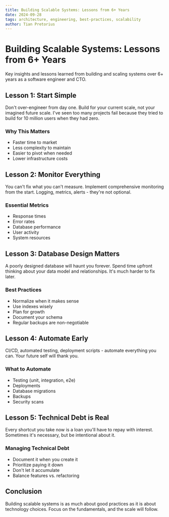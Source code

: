 ```yaml
---
title: Building Scalable Systems: Lessons from 6+ Years
date: 2024-09-28
tags: architecture, engineering, best-practices, scalability
author: Tian Pretorius
---
```


# Building Scalable Systems: Lessons from 6+ Years

Key insights and lessons learned from building and scaling systems over 6+ years as a software engineer and CTO.

## Lesson 1: Start Simple

Don't over-engineer from day one. Build for your current scale, not your imagined future scale. I've seen too many projects fail because they tried to build for 10 million users when they had zero.

### Why This Matters

- Faster time to market
- Less complexity to maintain
- Easier to pivot when needed
- Lower infrastructure costs

## Lesson 2: Monitor Everything

You can't fix what you can't measure. Implement comprehensive monitoring from the start. Logging, metrics, alerts - they're not optional.

### Essential Metrics

- Response times
- Error rates
- Database performance
- User activity
- System resources

## Lesson 3: Database Design Matters

A poorly designed database will haunt you forever. Spend time upfront thinking about your data model and relationships. It's much harder to fix later.

### Best Practices

- Normalize when it makes sense
- Use indexes wisely
- Plan for growth
- Document your schema
- Regular backups are non-negotiable

## Lesson 4: Automate Early

CI/CD, automated testing, deployment scripts - automate everything you can. Your future self will thank you.

### What to Automate

- Testing (unit, integration, e2e)
- Deployments
- Database migrations
- Backups
- Security scans

## Lesson 5: Technical Debt is Real

Every shortcut you take now is a loan you'll have to repay with interest. Sometimes it's necessary, but be intentional about it.

### Managing Technical Debt

- Document it when you create it
- Prioritize paying it down
- Don't let it accumulate
- Balance features vs. refactoring

## Conclusion

Building scalable systems is as much about good practices as it is about technology choices. Focus on the fundamentals, and the scale will follow.
